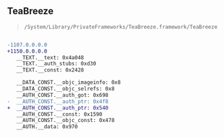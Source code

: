 ## TeaBreeze

> `/System/Library/PrivateFrameworks/TeaBreeze.framework/TeaBreeze`

```diff

-1107.0.0.0.0
+1150.0.0.0.0
   __TEXT.__text: 0x4a048
   __TEXT.__auth_stubs: 0xd30
   __TEXT.__const: 0x2428

   __DATA_CONST.__objc_imageinfo: 0x8
   __DATA_CONST.__objc_selrefs: 0x8
   __AUTH_CONST.__auth_got: 0x698
-  __AUTH_CONST.__auth_ptr: 0x4f8
+  __AUTH_CONST.__auth_ptr: 0x540
   __AUTH_CONST.__const: 0x1590
   __AUTH_CONST.__objc_const: 0x478
   __AUTH.__data: 0x970

```
